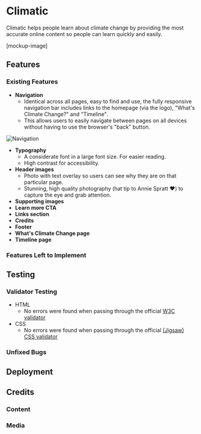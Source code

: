# Climatic

Climatic helps people learn about climate change by providing the most accurate online content so people can learn quickly and easily.

[mockup-image]

## Features 

### Existing Features

- **Navigation**
  - Identical across all pages, easy to find and use, the fully responsive navigation bar includes links to the homepage (via the logo), "What's Climate Change?" and "Timeline".
  - This allows users to easily navigate between pages on all devices without having to use the browser's "back" button.

![Navigation](https://p-DgFRdw9.t2.n0.cdn.getcloudapp.com/items/Jrux6ZKd/b15bd387-59e4-497d-8fdb-75b16fddd10a.png?v=443e7115012d4784e8b8ce4ad711fdcf)

- **Typography**
  - A considerate font in a large font size. For easier reading. 
  - High contrast for accessibility.
- **Header images**
  - Photo with text overlay so users can see why they are on that particular page.
  - Stunning, high quality photography (hat tip to Annie Spratt ♥️) to capture the eye and grab attention.
- **Supporting images**
- **Learn more CTA**
- **Links section**
- **Credits**
- **Footer**
- **What's Climate Change page**
- **Timeline page**

### Features Left to Implement

## Testing 

### Validator Testing 

- HTML
  - No errors were found when passing through the official [W3C validator](https://validator.w3.org/nu/?doc=https%3A%2F%2Flucywoodman.github.io%2Fclimatic%2F)
- CSS
  - No errors were found when passing through the official [(Jigsaw) CSS validator](https://jigsaw.w3.org/css-validator/validator?uri=lucywoodman.github.io%2Fclimatic%2F&profile=css3svg&usermedium=all&warning=1&vextwarning=&lang=en)

### Unfixed Bugs

## Deployment


## Credits 

### Content 

### Media